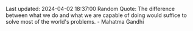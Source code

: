 Last updated: 2024-04-02 18:37:00
Random Quote: The difference between what we do and what we are capable of doing would suffice to solve most of the world's problems. - Mahatma Gandhi